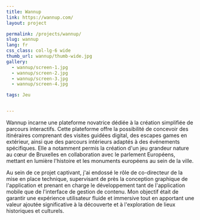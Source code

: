 ```yaml
---
title: Wannup
link: https://wannup.com/
layout: project

permalink: /projects/wannup/
slug: wannup
lang: fr
css_class: col-lg-6 wide
thumb_url: wannup/thumb-wide.jpg
gallery:
  - wannup/screen-1.jpg 
  - wannup/screen-2.jpg 
  - wannup/screen-3.jpg 
  - wannup/screen-4.jpg 

tags: Jeu


---
```


Wannup incarne une plateforme novatrice dédiée à la création simplifiée de parcours interactifs. Cette plateforme offre la possibilité de concevoir des itinéraires comprenant des visites guidées digital, des escapes games en extérieur, ainsi que des parcours intérieurs adaptés à des événements spécifiques. Elle a notamment permis la création d'un jeu grandeur nature au cœur de Bruxelles en collaboration avec le parlement Européens, mettant en lumière l'histoire et les monuments européens au sein de la ville.

Au sein de ce projet captivant, j'ai endossé le rôle de co-directeur de la mise en place technique, supervisant de près la conception graphique de l'application et prenant en charge le développement tant de l'application mobile que de l'interface de gestion de contenu. Mon objectif était de garantir une expérience utilisateur fluide et immersive tout en apportant une valeur ajoutée significative à la découverte et à l'exploration de lieux historiques et culturels.